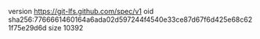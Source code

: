 version https://git-lfs.github.com/spec/v1
oid sha256:7766661460164a6ada02d597244f4540e33ce87d67f6d425e68c621f75e29d6d
size 10392
